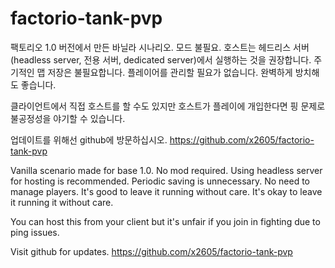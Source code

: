 # factorio-tank-pvp

팩토리오 1.0 버전에서 만든 바닐라 시나리오. 모드 불필요.
호스트는 헤드리스 서버(headless server, 전용 서버, dedicated server)에서 실행하는 것을 권장합니다.
주기적인 맵 저장은 불필요합니다. 플레이어를 관리할 필요가 없습니다. 완벽하게 방치해도 좋습니다.

클라이언트에서 직접 호스트를 할 수도 있지만 호스트가 플레이에 개입한다면 핑 문제로 불공정성을 야기할 수 있습니다.

업데이트를 위해선 github에 방문하십시오.
https://github.com/x2605/factorio-tank-pvp


Vanilla scenario made for base 1.0. No mod required.
Using headless server for hosting is recommended.
Periodic saving is unnecessary. No need to manage players.
It's good to leave it running without care. It's okay to leave it running it without care.

You can host this from your client but it's unfair if you join in fighting due to ping issues.

Visit github for updates.
https://github.com/x2605/factorio-tank-pvp